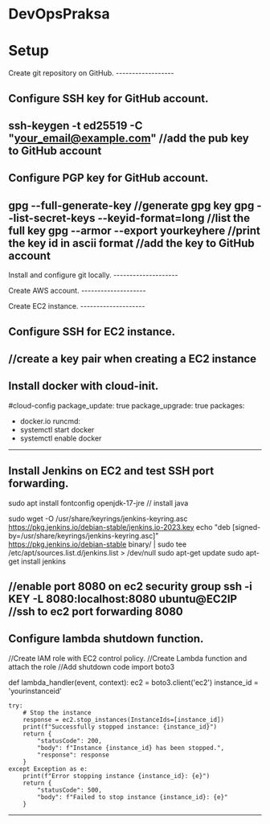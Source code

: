 # DevOpsPraksa

# Setup
 
Create git repository on GitHub. ------------------


Configure SSH key for GitHub account.
-----------------
ssh-keygen -t ed25519 -C "your_email@example.com"
//add the pub key to GitHub account
-----------------

Configure PGP key for GitHub account.
-----------------
gpg --full-generate-key //generate gpg key
gpg --list-secret-keys --keyid-format=long //list the full key
gpg --armor --export yourkeyhere //print the key id in ascii format
//add the key to GitHub account
-----------------

Install and configure git locally. --------------------
 
Create AWS account. --------------------

Create EC2 instance. --------------------

Configure SSH for EC2 instance.
------------------
//create a key pair when creating a EC2 instance
------------------

Install docker with cloud-init.
------------------
#cloud-config
package_update: true
package_upgrade: true
packages:
  - docker.io
runcmd:
  - systemctl start docker
  - systemctl enable docker
-------------------

Install Jenkins on EC2 and test SSH port forwarding.
-------------------
sudo apt install fontconfig openjdk-17-jre  // install java

sudo wget -O /usr/share/keyrings/jenkins-keyring.asc \
  https://pkg.jenkins.io/debian-stable/jenkins.io-2023.key
echo "deb [signed-by=/usr/share/keyrings/jenkins-keyring.asc]" \
  https://pkg.jenkins.io/debian-stable binary/ | sudo tee \
  /etc/apt/sources.list.d/jenkins.list > /dev/null
sudo apt-get update
sudo apt-get install jenkins

//enable port 8080 on ec2 security group
ssh -i KEY -L 8080:localhost:8080 ubuntu@EC2IP  //ssh to ec2 port forwarding 8080
-------------------

Configure lambda shutdown function.
-------------------
//Create IAM role with EC2 control policy.
//Create Lambda function and attach the role
//Add shutdown code
import boto3

def lambda_handler(event, context):
    ec2 = boto3.client('ec2')
    instance_id = 'yourinstanceid'

    try:
        # Stop the instance
        response = ec2.stop_instances(InstanceIds=[instance_id])
        print(f"Successfully stopped instance: {instance_id}")
        return {
            "statusCode": 200,
            "body": f"Instance {instance_id} has been stopped.",
            "response": response
        }
    except Exception as e:
        print(f"Error stopping instance {instance_id}: {e}")
        return {
            "statusCode": 500,
            "body": f"Failed to stop instance {instance_id}: {e}"
        }
-------------------
